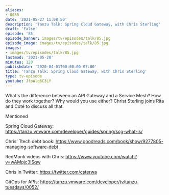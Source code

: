 ```yaml
---
aliases:
- 0085
date: '2021-05-27 11:08:50'
description: 'Tanzu Talk: Spring Cloud Gateway, with Chris Sterling'
draft: 'False'
episode: '85'
episode_banner: images/tv/episodes/talk/85.jpg
episode_image: images/tv/episodes/talk/85.jpg
images:
- images/tv/episodes/talk/85.jpg
lastmod: '2021-05-28'
minutes: 120
publishdate: '2020-04-01T00:00:00-07:00'
title: 'Tanzu Talk: Spring Cloud Gateway, with Chris Sterling'
type: tv-episode
youtube: JfpWlq6C3LY
---
```


What's the difference between an API Gateway and a Service Mesh? How do they work together? Why would you use either? Christ Sterling joins Rita and Coté to discuss all that.

Mentioned

Spring Cloud Gateway: https://tanzu.vmware.com/developer/guides/spring/scg-what-is/

Chris’ Ttech debt book: https://www.goodreads.com/book/show/9277805-managing-software-debt

RedMonk videos with Chris: https://www.youtube.com/watch?v=wAMpjc3lSqw

Chris in Twitter: https://twitter.com/csterwa

GitOps for APIs: https://tanzu.vmware.com/developer/tv/tanzu-tuesdays/0052/